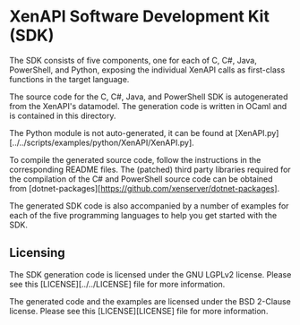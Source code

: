 # XenAPI Software Development Kit (SDK)

The SDK consists of five components, one for each of C, C#, Java, PowerShell,
and Python, exposing the individual XenAPI calls as first-class functions in the
target language.

The source code for the C, C#, Java, and PowerShell SDK is autogenerated from the
XenAPI's datamodel. The generation code is written in OCaml and is contained in
this directory.

The Python module is not auto-generated, it can be found at
[XenAPI.py][../../scripts/examples/python/XenAPI/XenAPI.py].

To compile the generated source code, follow the instructions in the corresponding
README files. The (patched) third party libraries required for the compilation
of the C# and PowerShell source code can be obtained from
[dotnet-packages][https://github.com/xenserver/dotnet-packages].

The generated SDK code is also accompanied by a number of examples for each of
the five programming languages to help you get started with the SDK.

## Licensing

The SDK generation code is licensed under the GNU LGPLv2 license. Please see this
[LICENSE][../../LICENSE] file for more information.

The generated code and the examples are licensed under the BSD 2-Clause license.
Please see this [LICENSE][LICENSE] file for more information.
